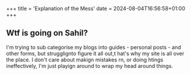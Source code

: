 +++
title = 'Explanation of the Mess'
date = 2024-08-04T16:56:58+01:00
+++

## Wtf is going on Sahil?

I'm trying to sub categorise my blogs into guides - personal posts - and other forms, but strugglignto figure it all out,t hat's why my site is all over the place. I don't care about makign mistakes rn, or doing htings ineffectively, I'm just playign around to wrap my head around things.